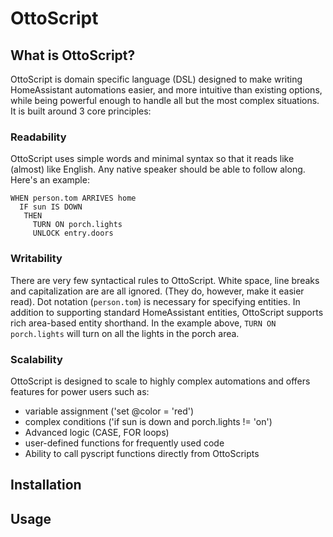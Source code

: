# OttoScript

## What is OttoScript?
OttoScript is domain specific language (DSL) designed
to make writing HomeAssistant automations easier,
and more intuitive than existing options, while being
powerful enough to handle all but the most complex 
situations. It is built around 3 core principles:

### Readability
OttoScript uses simple words and minimal syntax so
that it reads like (almost) like English. Any native
speaker should be able to follow along. Here's an
example:

```
WHEN person.tom ARRIVES home
  IF sun IS DOWN
   THEN
     TURN ON porch.lights
     UNLOCK entry.doors
```

### Writability
There are very few syntactical rules to OttoScript.
White space, line breaks and capitalization are
are all ignored. (They do, however, make it easier
read). Dot notation (`person.tom`) is necessary
for specifying entities. In addition to supporting
standard HomeAssistant entities, OttoScript
supports rich area-based entity shorthand. In the
example above, `TURN ON porch.lights` will turn on
all the lights in the porch area.

### Scalability
OttoScript is designed to scale to highly complex
automations and offers features for power users
such as:
 - variable assignment ('set @color = 'red')
 - complex conditions ('if sun is down and porch.lights != 'on')
 - Advanced logic (CASE, FOR loops)
 - user-defined functions for frequently used code
 - Ability to call pyscript functions directly from OttoScripts


## Installation

## Usage

